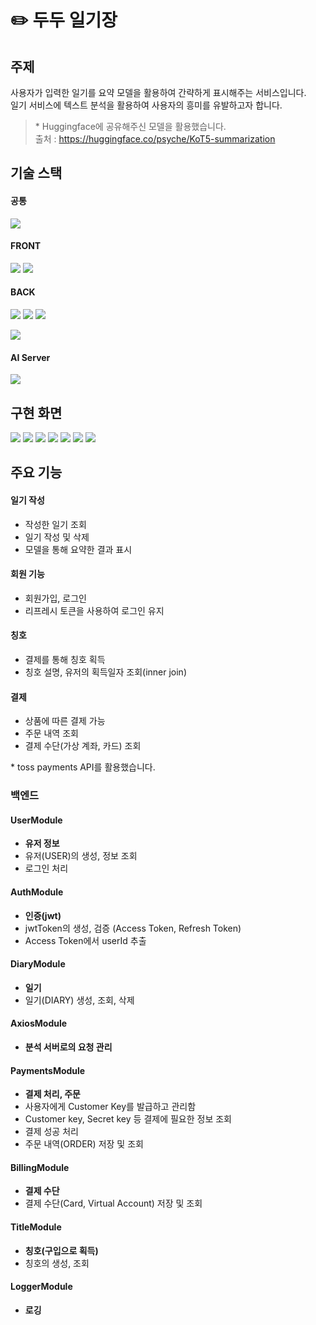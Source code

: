 # ✏️ 두두 일기장

## 주제

사용자가 입력한 일기를 요약 모델을 활용하여 간략하게 표시해주는 서비스입니다.
<br/>일기 서비스에 텍스트 분석을 활용하여 사용자의 흥미를 유발하고자 합니다.

> \* Huggingface에 공유해주신 모델을 활용했습니다.<br/>
> 출처 : https://huggingface.co/psyche/KoT5-summarization

## 기술 스택

#### 공통

<img src="https://img.shields.io/badge/npm-CB3837?style=for-the-badge&logo=npm&logoColor=white"/>

#### FRONT

   <img src="https://img.shields.io/badge/react-61DAFB?style=for-the-badge&logo=react&logoColor=white"/>

   <img src="https://img.shields.io/badge/styled components-DB7093?style=for-the-badge&logo=styledcomponents&logoColor=white"/>

#### BACK

<img src="https://img.shields.io/badge/node.js-339933?style=for-the-badge&logo=node.js&logoColor=white"/> <img src="https://img.shields.io/badge/Typescript-3178C6?style=for-the-badge&logo=Typescript&logoColor=white"/> <img src="https://img.shields.io/badge/nestjs-E0234E?style=for-the-badge&logo=nestjs&logoColor=white"/>

   <img src="https://img.shields.io/badge/PostgreSQL-4169E1?style=for-the-badge&logo=PostgreSQL&logoColor=white"/>

#### AI Server

<img src="https://img.shields.io/badge/Flask-000000?style=for-the-badge&logo=Flask&logoColor=white"/>

<br/>

## 구현 화면

<img src="./image/capture1.jpg" >
<img src="./image/capture3.jpg" >
<img src="./image/capture2.jpg" >
<img src="./image/capture4.jpg" >
<img src="./image/capture5.jpg" >
<img src="./image/capture6.jpg" >
<img src="./image/capture7.jpg" >

## 주요 기능

#### 일기 작성

- 작성한 일기 조회
- 일기 작성 및 삭제
- 모델을 통해 요약한 결과 표시

#### 회원 기능

- 회원가입, 로그인
- 리프레시 토큰을 사용하여 로그인 유지

#### 칭호

- 결제를 통해 칭호 획득
- 칭호 설명, 유저의 획득일자 조회(inner join)

#### 결제

- 상품에 따른 결제 가능
- 주문 내역 조회
- 결제 수단(가상 계좌, 카드) 조회

\* toss payments API를 활용했습니다.

### 백엔드

#### UserModule

- **유저 정보**
- 유저(USER)의 생성, 정보 조회
- 로그인 처리

#### AuthModule

- **인증(jwt)**
- jwtToken의 생성, 검증 (Access Token, Refresh Token)
- Access Token에서 userId 추출

#### DiaryModule

- **일기**
- 일기(DIARY) 생성, 조회, 삭제

#### AxiosModule

- **분석 서버로의 요청 관리**

#### PaymentsModule

- **결제 처리, 주문**
- 사용자에게 Customer Key를 발급하고 관리함
- Customer key, Secret key 등 결제에 필요한 정보 조회
- 결제 성공 처리
- 주문 내역(ORDER) 저장 및 조회

#### BillingModule

- **결제 수단**
- 결제 수단(Card, Virtual Account) 저장 및 조회

#### TitleModule

- **칭호(구입으로 획득)**
- 칭호의 생성, 조회

#### LoggerModule

- **로깅**
